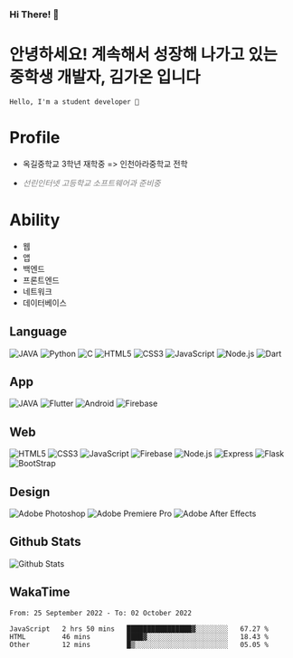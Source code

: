 ### Hi There! 👋

# 안녕하세요! 계속해서 성장해 나가고 있는 중학생 개발자, <b>김가온</b> 입니다

```
Hello, I'm a student developer 🌙
```

# Profile

-   옥길중학교 3학년 재학중 => 인천아라중학교 전학
-   _<p style='color:gray'>선린인터넷 고등학교 소프트웨어과 준비중</p>_

# Ability

-   웹
-   앱
-   백엔드
-   프론트엔드
-   네트워크
-   데이터베이스

## Language

![JAVA](https://img.shields.io/badge/Java--007396?logo=java&logoColor=FFFFFF)
![Python](https://img.shields.io/badge/Python--3776AB?logo=Python&logoColor=FFFFFF)
![C](https://img.shields.io/badge/C--A8B9CC?logo=C&logoColor=FFFFFF)
![HTML5](https://img.shields.io/badge/HTML5--E34F26?logo=HTML5&logoColor=FFFFFF)
![CSS3](https://img.shields.io/badge/CSS3--0074D9?logo=CSS3&logoColor=FFFFFF)
![JavaScript](https://img.shields.io/badge/JavaScript--F7DF1E?logo=JavaScript&logoColor=FFFFFF)
![Node.js](https://img.shields.io/badge/Node.js--0074D9?logo=Node.js&logoColor=FFFFFF)
![Dart](https://img.shields.io/badge/Dart--0074D9?logo=Dart&logoColor=FFFFFF)

## App

![JAVA](https://img.shields.io/badge/Java--007396?logo=java&logoColor=FFFFFF)
![Flutter](https://img.shields.io/badge/Flutter--0074D9?logo=Flutter&logoColor=FFFFFF)
![Android](https://img.shields.io/badge/Android--3DDC84?logo=Android&logoColor=FFFFFF)
![Firebase](https://img.shields.io/badge/Firebase--FFCA28?logo=Firebase&logoColor=FFFFFF)

## Web

![HTML5](https://img.shields.io/badge/HTML5--E34F26?logo=HTML5&logoColor=FFFFFF)
![CSS3](https://img.shields.io/badge/CSS3--0074D9?logo=CSS3&logoColor=FFFFFF)
![JavaScript](https://img.shields.io/badge/JavaScript--F7DF1E?logo=JavaScript&logoColor=FFFFFF)
![Firebase](https://img.shields.io/badge/Firebase--FFCA28?logo=Firebase&logoColor=FFFFFF)
![Node.js](https://img.shields.io/badge/Node.js--0074D9?logo=Node.js&logoColor=FFFFFF)
![Express](https://img.shields.io/badge/Express--52BBE6?logo=Express&logoColor=FFFFFF)
![Flask](https://img.shields.io/badge/Flask--005571?logo=Flask&logoColor=FFFFFF)
![BootStrap](https://img.shields.io/badge/Bootstrap--7952B3?logo=Bootstrap&logoColor=FFFFFF)

## Design

![Adobe Photoshop](https://img.shields.io/badge/Adobe%20Photoshop--31A8FF?logo=Adobe-Photoshop&logoColor=FFFFFF)
![Adobe Premiere Pro](https://img.shields.io/badge/Adobe%20Premiere%20Pro--9999FF?logo=Adobe%20Premiere%20Pro&logoColor=FFFFFF)
![Adobe After Effects](https://img.shields.io/badge/Adobe%20After%20Effects--4b4be3?logo=Adobe%20After%20Effects&logoColor=FFFFFF)

## Github Stats

![Github Stats](https://github-readme-stats.vercel.app/api/top-langs/?username=NY0510&theme=tokyonight&hide_border=true&layout=compact)

## WakaTime

<!--START_SECTION:waka-->

```text
From: 25 September 2022 - To: 02 October 2022

JavaScript   2 hrs 50 mins   ████████████████▓░░░░░░░░   67.27 %
HTML         46 mins         ████▓░░░░░░░░░░░░░░░░░░░░   18.43 %
Other        12 mins         █▒░░░░░░░░░░░░░░░░░░░░░░░   05.05 %
```

<!--END_SECTION:waka-->
